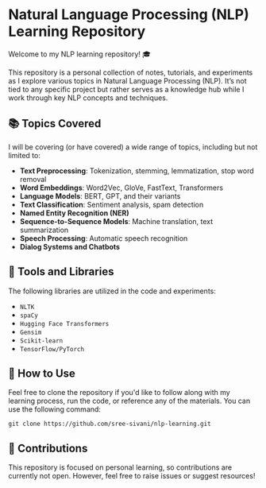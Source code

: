 
# Natural Language Processing (NLP) Learning Repository

Welcome to my NLP learning repository! 🎓

This repository is a personal collection of notes, tutorials, and experiments as I explore various topics in Natural Language Processing (NLP). It’s not tied to any specific project but rather serves as a knowledge hub while I work through key NLP concepts and techniques.

## 📚 Topics Covered
I will be covering (or have covered) a wide range of topics, including but not limited to:
- **Text Preprocessing**: Tokenization, stemming, lemmatization, stop word removal
- **Word Embeddings**: Word2Vec, GloVe, FastText, Transformers
- **Language Models**: BERT, GPT, and their variants
- **Text Classification**: Sentiment analysis, spam detection
- **Named Entity Recognition (NER)**
- **Sequence-to-Sequence Models**: Machine translation, text summarization
- **Speech Processing**: Automatic speech recognition
- **Dialog Systems and Chatbots**

## 🔧 Tools and Libraries
The following libraries are utilized in the code and experiments:
- `NLTK`
- `spaCy`
- `Hugging Face Transformers`
- `Gensim`
- `Scikit-learn`
- `TensorFlow/PyTorch`

## 🚀 How to Use
Feel free to clone the repository if you'd like to follow along with my learning process, run the code, or reference any of the materials. You can use the following command:
```
git clone https://github.com/sree-sivani/nlp-learning.git
```

## 📝 Contributions
This repository is focused on personal learning, so contributions are currently not open. However, feel free to raise issues or suggest resources!



